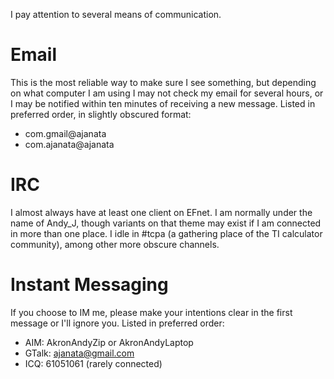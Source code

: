 I pay attention to several means of communication.

# Email #
This is the most reliable way to make sure I see something, but depending on what computer I am using I may not check my email for several hours, or I may be notified within ten minutes of receiving a new message. Listed in preferred order, in slightly obscured format:
  * com.gmail@ajanata
  * com.ajanata@ajanata

# IRC #
I almost always have at least one client on EFnet. I am normally under the name of Andy\_J, though variants on that theme may exist if I am connected in more than one place. I idle in #tcpa (a gathering place of the TI calculator community), among other more obscure channels.

# Instant Messaging #
If you choose to IM me, please make your intentions clear in the first message or I'll ignore you. Listed in preferred order:
  * AIM: AkronAndyZip or AkronAndyLaptop
  * GTalk: ajanata@gmail.com
  * ICQ: 61051061 (rarely connected)